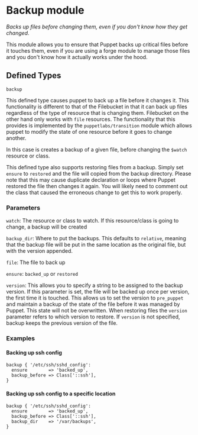 # Backup module

*Backs up files before changing them, even if you don't know how they get changed.*

This module allows you to ensure that Puppet backs up critical files before it touches them, even if you are using a forge module to manage those files and you don't know how it actually works under the hood.

## Defined Types

`backup`

This defined type causes puppet to back up a file before it changes it. This functionality is different to that of the Filebucket in that it can back up files regardless of the type of resource that is changing them. Filebucket on the other hand only works with `file` resources. The functionality that this provides is implemented by the `puppetlabs/transition` module which allows puppet to modify the state of one resource before it goes to change another.

In this case is creates a backup of a given file, before changing the `$watch` resource or class.

This defined type also supports restoring files from a backup. Simply set `ensure` to `restored` and the file will copied from the backup directory. Please note that this may cause duplicate declaration or loops where Puppet restored the file then changes it again. You will likely need to comment out the class that caused the erroneous change to get this to work properly.

### Parameters

`watch`: The resource or class to watch. If this resource/class is going to change, a backup will be created

`backup_dir`: Where to put the backups. This defaults to `relative`, meaning that the backup file will be put in the same location as the original file, but with the version appended.

`file`: The file to back up

`ensure`: `backed_up` or `restored`

`version`: This allows you to specify a string to be assigned to the backup version. If this parameter is set, the file will be backed up once per version, the first time it is touched. This allows us to set the version to `pre_puppet` and maintain a backup of the state of the file before it was managed by Puppet. This state will not be overwritten. When restoring files the `version` parameter refers to which version to restore. If `version` is not specified, backup keeps the previous version of the file.

### Examples

#### Backing up ssh config

```puppet
backup { '/etc/ssh/sshd_config':
  ensure        => 'backed_up',
  backup_before => Class['::ssh'],
}
```

#### Backing up ssh config to a specific location

```puppet
backup { '/etc/ssh/sshd_config':
  ensure        => 'backed_up',
  backup_before => Class['::ssh'],
  backup_dir    => '/var/backups',
}
```
